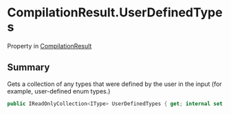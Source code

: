 # CompilationResult.UserDefinedTypes

Property in [CompilationResult](/docs/api/csharp/yarn.compiler.compilationresult.md)

## Summary


Gets a collection of any types that were defined by the user in the
input (for example, user-defined enum types.)


```csharp
public IReadOnlyCollection<IType> UserDefinedTypes { get; internal set; };
```

